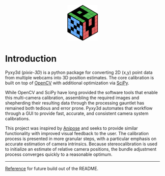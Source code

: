 

<div align="center"><img src = "pyxy3d/gui/icons/pyxy_logo.svg" width = "100"></div>
<!-- ![pyxy_logo_5x5_cube_fill_final|100](pyxy3d/gui/icons/pyxy_logo.svg) -->

# Introduction

Pyxy3d (*pixie-3D*) is a python package for converting 2D (x,y) point data from multiple webcams into 3D position estimates. The core calibration is built on top of [OpenCV](https://docs.opencv.org/4.x/dc/dbb/tutorial_py_calibration.html) with additional optimization via [SciPy](https://scipy-cookbook.readthedocs.io/items/bundle_adjustment.html). 

While OpenCV and SciPy have long provided the software tools that enable this multi-camera calibration, assembling the required images and shepherding their resulting data through the processing gauntlet has remained both tedious and error prone. Pyxy3d automates that workflow through a GUI to provide fast, accurate, and consistent camera system calibrations.

This project was inspired by [Anipose](https://www.sciencedirect.com/science/article/pii/S2211124721011797https://www.sciencedirect.com/science/article/pii/S2211124721011797) and seeks to provide similar functionality with improved visual feedback to the user. The calibration process is presented in more granular steps, with a particular emphasis on accurate estimation of camera intrinsics. Because stereocalibration is used to initialize an estimate of relative camera positions, the bundle adjustment process converges quickly to a reasonable optimum.


---
[Reference](https://github.com/othneildrew/Best-README-Template) for future build out of the README.



